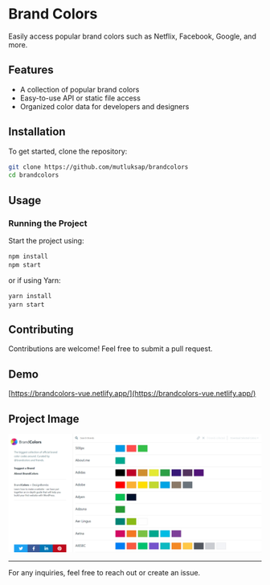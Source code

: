 # Brand Colors

Easily access popular brand colors such as Netflix, Facebook, Google, and more.

## Features

- A collection of popular brand colors
- Easy-to-use API or static file access
- Organized color data for developers and designers

## Installation

To get started, clone the repository:

```sh
git clone https://github.com/mutluksap/brandcolors
cd brandcolors
```

## Usage

### Running the Project

Start the project using:

```sh
npm install
npm start
```

or if using Yarn:

```sh
yarn install
yarn start
```

## Contributing

Contributions are welcome! Feel free to submit a pull request.

## Demo

[https://brandcolors-vue.netlify.app/](https://brandcolors-vue.netlify.app/)

## Project Image

![brandcolors-vue-clone](src/assets/brandcolors-vue-clone.png)

---

For any inquiries, feel free to reach out or create an issue.

